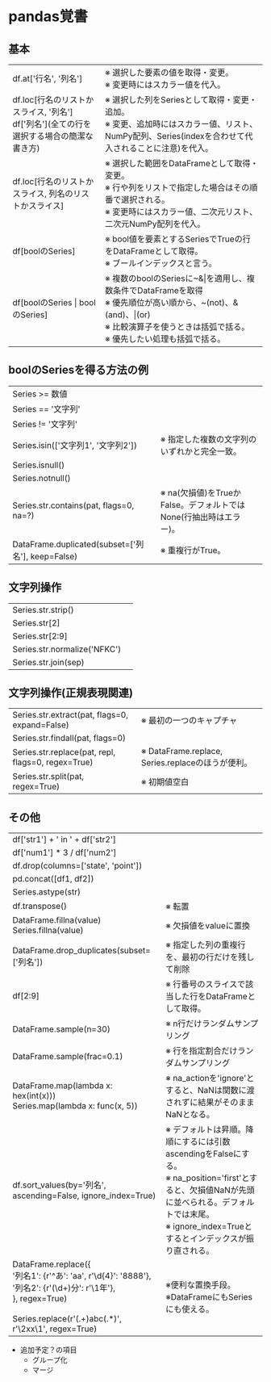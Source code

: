 # pandas覚書

## 基本
|||
|-|-|
|df.at['行名', '列名']|※ 選択した要素の値を取得・変更。<br>※ 変更時にはスカラー値を代入。|
|df.loc[行名のリストかスライス, '列名']<br>df['列名']\(全ての行を選択する場合の簡潔な書き方)|※ 選択した列をSeriesとして取得・変更・追加。<br>※ 変更、追加時にはスカラー値、リスト、NumPy配列、Series(indexを合わせて代入されることに注意)を代入。|
|df.loc[行名のリストかスライス, 列名のリストかスライス]|※ 選択した範囲をDataFrameとして取得・変更。<br>※ 行や列をリストで指定した場合はその順番で選択される。<br>※ 変更時にはスカラー値、二次元リスト、二次元NumPy配列を代入。|
|df[boolのSeries]|※ bool値を要素とするSeriesでTrueの行をDataFrameとして取得。<br>※ ブールインデックスと言う。|
|df[boolのSeries \| boolのSeries]|※ 複数のboolのSeriesに~&\|を適用し、複数条件でDataFrameを取得<br>※ 優先順位が高い順から、~(not)、&(and)、\|(or)<br>※ 比較演算子を使うときは括弧で括る。<br>※ 優先したい処理も括弧で括る。<br>|

## boolのSeriesを得る方法の例
|||
|-|-|
|Series >= 数値||
|Series == '文字列'||
|Series != '文字列'||
|Series.isin(['文字列1', '文字列2'])|※ 指定した複数の文字列のいずれかと完全一致。|
|Series.isnull()||
|Series.notnull()||
|Series.str.contains(pat, flags=0, na=?)|※ na(欠損値)をTrueかFalse。デフォルトではNone(行抽出時はエラー)。|
|DataFrame.duplicated(subset=['列名'], keep=False)|※ 重複行がTrue。|

## 文字列操作
|||
|-|-|
|Series.str.strip()||
|Series.str[2]||
|Series.str[2:9]||
|Series.str.normalize('NFKC')||
|Series.str.join(sep)||

## 文字列操作(正規表現関連)
|||
|-|-|
|Series.str.extract(pat, flags=0, expand=False)|※ 最初の一つのキャプチャ|
|Series.str.findall(pat, flags=0)||
|Series.str.replace(pat, repl, flags=0, regex=True)|※ DataFrame.replace, Series.replaceのほうが便利。|
|Series.str.split(pat, regex=True)|※ 初期値空白|

## その他

|||
|-|-|
|df['str1'] + ' in ' + df['str2']||
|df['num1'] * 3 / df['num2']||
|df.drop(columns=['state', 'point'])||
|pd.concat([df1, df2])||
|Series.astype(str)||
|df.transpose()|※ 転置|
|DataFrame.fillna(value)<br>Series.fillna(value)|※ 欠損値をvalueに置換|
|DataFrame.drop_duplicates(subset=['列名'])|※ 指定した列の重複行を、最初の行だけを残して削除|
|df[2:9]|※ 行番号のスライスで該当した行をDataFrameとして取得。|
|DataFrame.sample(n=30)|※ n行だけランダムサンプリング|
|DataFrame.sample(frac=0.1)|※ 行を指定割合だけランダムサンプリング|
|DataFrame.map(lambda x: hex(int(x)))<br>Series.map(lambda x: func(x, 5))|※ na_actionを'ignore'とすると、NaNは関数に渡されずに結果がそのままNaNとなる。|
|df.sort_values(by='列名', ascending=False, ignore_index=True)|※ デフォルトは昇順。降順にするには引数ascendingをFalseにする。<br>※ na_position='first'とすると、欠損値NaNが先頭に並べられる。デフォルトでは末尾。<br>※ ignore_index=Trueとするとインデックスが振り直される。|
|DataFrame.replace({<br>'列名1': {r'^あ': 'aa', r'\d{4}': '8888'},<br>'列名2': {r'(\d+)分': r'\1年'},<br>}, regex=True)<br><br>Series.replace(r'(.+)abc(.*)', r'\2xx\1', regex=True)|※便利な置換手段。<br>※DataFrameにもSeriesにも使える。|


* 追加予定？の項目
    * グループ化
    * マージ
